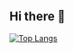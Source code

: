 ## Hi there 👋
[![Top Langs](https://github-readme-stats.vercel.app/api/top-langs/?username=FokySN1K&layout=compact)](https://github.com/anuraghazra/github-readme-stats)
<!--
**FokySN1K/FokySN1K** is a ✨ _special_ ✨ repository because its `README.md` (this file) appears on your GitHub profile.

Here are some ideas to get you started:

- 🔭 I’m currently working on ...
- 🌱 I’m currently learning ...
- 👯 I’m looking to collaborate on ...
- 🤔 I’m looking for help with ...
- 💬 Ask me about ...
- 📫 How to reach me: ...
- 😄 Pronouns: ...
- ⚡ Fun fact: ...
-->
